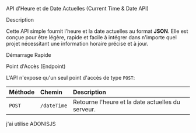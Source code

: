 API d'Heure et de Date Actuelles (Current Time & Date API)

 Description

Cette API simple fournit l'heure et la date actuelles au format **JSON**. 
Elle est conçue pour être légère, rapide et facile à intégrer dans n'importe quel projet nécessitant une information horaire précise et à jour.


 Démarrage Rapide

Point d'Accès (Endpoint)

L'API n'expose qu'un seul point d'accès de type `POST`:

| Méthode | Chemin | Description |
| :--- | :--- | :--- |
| `POST` | `/dateTime` | Retourne l'heure et la date actuelles du serveur. |


j'ai utilise ADONISJS
